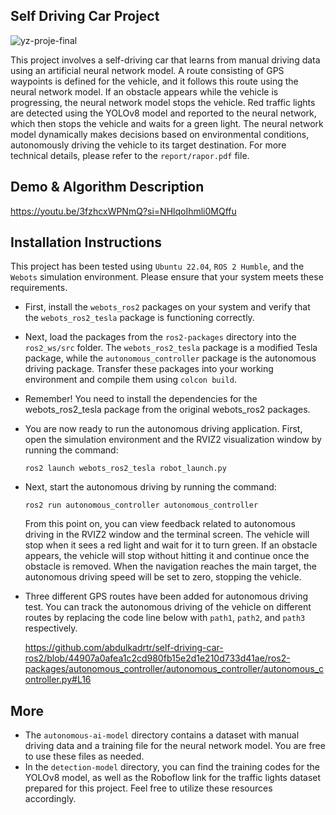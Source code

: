 ## Self Driving Car Project

![yz-proje-final](https://github.com/abdulkadrtr/self-driving-car-ros2/assets/87595266/1473a43b-d1fa-426f-aeba-69c99c8a5eae)

This project involves a self-driving car that learns from manual driving data using an artificial neural network model. A route consisting of GPS waypoints is defined for the vehicle, 
and it follows this route using the neural network model. If an obstacle appears while the vehicle is progressing, the neural network model stops the vehicle. Red traffic lights are 
detected using the YOLOv8 model and reported to the neural network, which then stops the vehicle and waits for a green light. The neural network model dynamically makes decisions 
based on environmental conditions, autonomously driving the vehicle to its target destination. For more technical details, please refer to the `report/rapor.pdf` file.

## Demo & Algorithm Description

https://youtu.be/3fzhcxWPNmQ?si=NHlqoIhmli0MQffu

## Installation Instructions


This project has been tested using `Ubuntu 22.04`, `ROS 2 Humble`, and the `Webots` simulation environment. Please ensure that your system meets these requirements.

- First, install the `webots_ros2` packages on your system and verify that the `webots_ros2_tesla` package is functioning correctly.

- Next, load the packages from the `ros2-packages` directory into the `ros2_ws/src` folder. 
The `webots_ros2_tesla` package is a modified Tesla package, while the `autonomous_controller` package is the autonomous driving package. 
Transfer these packages into your working environment and compile them using `colcon build`.

- Remember! You need to install the dependencies for the webots_ros2_tesla package from the original webots_ros2 packages.

- You are now ready to run the autonomous driving application. First, open the simulation environment and the RVIZ2 visualization window by running the command:
  
  `ros2 launch webots_ros2_tesla robot_launch.py`

- Next, start the autonomous driving by running the command:
  
  `ros2 run autonomous_controller autonomous_controller`


  From this point on, you can view feedback related to autonomous driving in the RVIZ2 window and the terminal screen. The vehicle will stop when it sees a red light and wait for it to turn green.
  If an obstacle appears, the vehicle will stop without hitting it and continue once the obstacle is removed.
  When the navigation reaches the main target, the autonomous driving speed will be set to zero, stopping the vehicle.

- Three different GPS routes have been added for autonomous driving test.
  You can track the autonomous driving of the vehicle on different routes by replacing the code line below with `path1`, `path2`, and `path3` respectively.

  https://github.com/abdulkadrtr/self-driving-car-ros2/blob/44907a0afea1c2cd980fb15e2d1e210d733d41ae/ros2-packages/autonomous_controller/autonomous_controller/autonomous_controller.py#L16

## More

- The `autonomous-ai-model` directory contains a dataset with manual driving data and a training file for the neural network model. You are free to use these files as needed.
- In the `detection-model` directory, you can find the training codes for the YOLOv8 model, as well as the Roboflow link for the traffic lights dataset prepared for this project.
  Feel free to utilize these resources accordingly.
